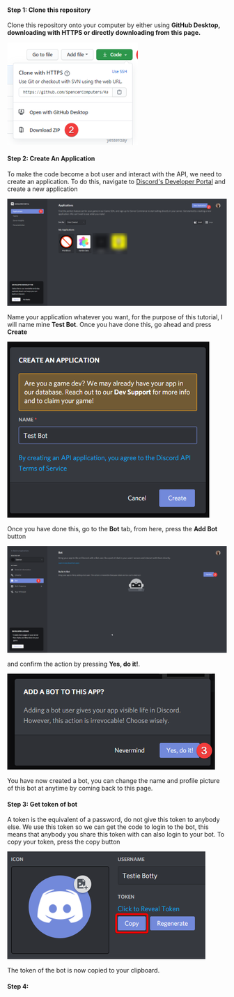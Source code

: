 #### Step 1: Clone this repository
Clone this repository onto your computer by either using **GitHub Desktop, downloading with HTTPS or directly downloading from this page.**

<img src="/img/step1.png" alt="First Step" width="300"/>

#### Step 2: Create An Application
To make the code become a bot user and interact with the API, we need to create an application. To do this, navigate to [Discord's Developer Portal](https://discord.com/developers) and create a new application

<img src="/img/step2(01).png" alt="Second Step - Part 1"/>

Name your application whatever you want, for the purpose of this tutorial, I will name mine **Test Bot**. Once you have done this, go ahead and press **Create**

<img src="/img/step2(02).png" alt="Second Step - Part 2"/>

Once you have done this, go to the **Bot** tab, from here, press the **Add Bot** button

<img src="/img/step2(03).png" alt="Second Step - Part 3"/>

and confirm the action by pressing **Yes, do it!**.

<img src="/img/step2(04).png" alt="Second Step - Part 4"/>

You have now created a bot, you can change the name and profile picture of this bot at anytime by coming back to this page.

#### Step 3: Get token of bot
A token is the equivalent of a password, do not give this token to anybody else. We use this token so we can get the code to login to the bot, this means that anybody you share this token with can also login to your bot. To copy your token, press the copy button

<img src="/img/step3.png" alt="Third step"/>

The token of the bot is now copied to your clipboard.

#### Step 4: 
